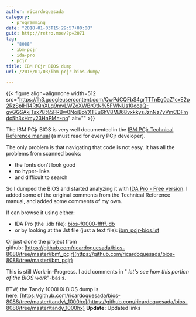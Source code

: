 ```yaml
---
author: ricardoquesada
category:
  - programming
date: "2018-01-03T15:29:57+00:00"
guid: http://retro.moe/?p=2071
tag:
  - "8088"
  - ibm-pcjr
  - ida-pro
  - pcjr
title: IBM PCjr BIOS dump
url: /2018/01/03/ibm-pcjr-bios-dump/

---
```

{{< figure align=alignnone width=512 src="https://lh3.googleusercontent.com/QwPdCQFbS4grTTTnEg0aZ1cxE2p2RzSpIH14RtQnXLq9mvLWZoXWBrOtN%5FWNUs10ocaQ-gvGGSAkjTsx78%5FRBw0NoiBoYXTEu6hV8MJ68vxkkysJznNz7yVmCDFmdc5h3xHmy23HnPM=-no" alt="" >}}

The IBM PCjr BIOS is very well documented in the [IBM PCjr Technical Reference manual](https://archive.org/details/IbmPcjrTechnicalReference) (a must read for every PCjr developer).

The only problem is that navigating that code is not easy. It has all the problems from scanned books:

- the fonts don't look good
- no hyper-links
- and difficult to search

So I dumped the BIOS and started analyzing it with [IDA Pro - Free version](https://www.hex-rays.com/products/ida/support/download_freeware.shtml). I added some of the original comments from the Technical Reference manual, and added some comments of my own.

If can browse it using either:

- IDA Pro (the .idb file): [bios-f0000-fffff.idb](https://github.com/ricardoquesada/bios-8088/raw/master/ibm_pcjr/bios-f0000-fffff.idb)
- or by looking at the .lst file (just a text file): [ibm\_pcjr-bios.lst](https://github.com/ricardoquesada/bios-8088/blob/master/ibm_pcjr/ibm_pcjr-bios.lst)

Or just clone the project from github: [https://github.com/ricardoquesada/bios-8088/tree/master/ibm\_pcjr](https://github.com/ricardoquesada/bios-8088/tree/master/ibm_pcjr)

This is still Work-in-Progress. I add comments in " _let's see how this portion of the BIOS work_"-basis.

BTW, the Tandy 1000HX BIOS dump is here: [https://github.com/ricardoquesada/bios-8088/tree/master/tandy\_1000hx](https://github.com/ricardoquesada/bios-8088/tree/master/tandy_1000hx) **Update:** Updated links
